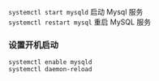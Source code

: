 
`systemctl start mysqld`  启动 Mysql 服务  
`systemctl restart mysql`  重启 MySQL 服务                



### 设置开机启动
`systemctl enable mysqld`  
`systemctl daemon-reload`  